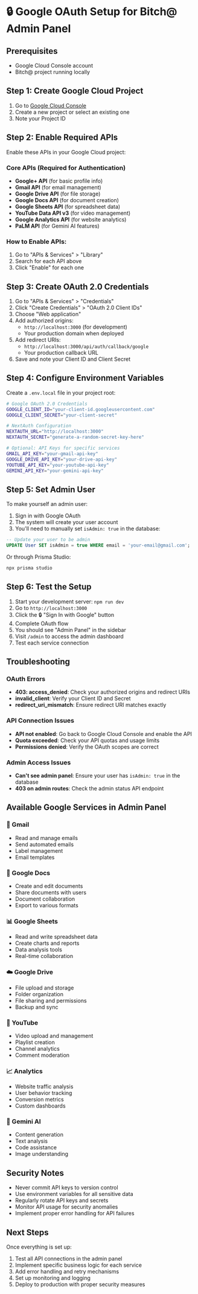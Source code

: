 # 🔒 Google OAuth Setup for Bitch@ Admin Panel

## Prerequisites
- Google Cloud Console account
- Bitch@ project running locally

## Step 1: Create Google Cloud Project
1. Go to [Google Cloud Console](https://console.cloud.google.com/)
2. Create a new project or select an existing one
3. Note your Project ID

## Step 2: Enable Required APIs
Enable these APIs in your Google Cloud project:

### Core APIs (Required for Authentication)
- **Google+ API** (for basic profile info)
- **Gmail API** (for email management)
- **Google Drive API** (for file storage)
- **Google Docs API** (for document creation)
- **Google Sheets API** (for spreadsheet data)
- **YouTube Data API v3** (for video management)
- **Google Analytics API** (for website analytics)
- **PaLM API** (for Gemini AI features)

### How to Enable APIs:
1. Go to "APIs & Services" > "Library"
2. Search for each API above
3. Click "Enable" for each one

## Step 3: Create OAuth 2.0 Credentials
1. Go to "APIs & Services" > "Credentials"
2. Click "Create Credentials" > "OAuth 2.0 Client IDs"
3. Choose "Web application"
4. Add authorized origins:
   - `http://localhost:3000` (for development)
   - Your production domain when deployed
5. Add redirect URIs:
   - `http://localhost:3000/api/auth/callback/google`
   - Your production callback URL
6. Save and note your Client ID and Client Secret

## Step 4: Configure Environment Variables
Create a `.env.local` file in your project root:

```bash
# Google OAuth 2.0 Credentials
GOOGLE_CLIENT_ID="your-client-id.googleusercontent.com"
GOOGLE_CLIENT_SECRET="your-client-secret"

# NextAuth Configuration
NEXTAUTH_URL="http://localhost:3000"
NEXTAUTH_SECRET="generate-a-random-secret-key-here"

# Optional: API Keys for specific services
GMAIL_API_KEY="your-gmail-api-key"
GOOGLE_DRIVE_API_KEY="your-drive-api-key"
YOUTUBE_API_KEY="your-youtube-api-key"
GEMINI_API_KEY="your-gemini-api-key"
```

## Step 5: Set Admin User
To make yourself an admin user:

1. Sign in with Google OAuth
2. The system will create your user account
3. You'll need to manually set `isAdmin: true` in the database:

```sql
-- Update your user to be admin
UPDATE User SET isAdmin = true WHERE email = 'your-email@gmail.com';
```

Or through Prisma Studio:
```bash
npx prisma studio
```

## Step 6: Test the Setup
1. Start your development server: `npm run dev`
2. Go to `http://localhost:3000`
3. Click the 🔒 "Sign In with Google" button
4. Complete OAuth flow
5. You should see "Admin Panel" in the sidebar
6. Visit `/admin` to access the admin dashboard
7. Test each service connection

## Troubleshooting

### OAuth Errors
- **403: access_denied**: Check your authorized origins and redirect URIs
- **invalid_client**: Verify your Client ID and Secret
- **redirect_uri_mismatch**: Ensure redirect URI matches exactly

### API Connection Issues
- **API not enabled**: Go back to Google Cloud Console and enable the API
- **Quota exceeded**: Check your API quotas and usage limits
- **Permissions denied**: Verify the OAuth scopes are correct

### Admin Access Issues
- **Can't see admin panel**: Ensure your user has `isAdmin: true` in the database
- **403 on admin routes**: Check the admin status API endpoint

## Available Google Services in Admin Panel

### 📧 Gmail
- Read and manage emails
- Send automated emails
- Label management
- Email templates

### 📄 Google Docs
- Create and edit documents
- Share documents with users
- Document collaboration
- Export to various formats

### 📊 Google Sheets
- Read and write spreadsheet data
- Create charts and reports
- Data analysis tools
- Real-time collaboration

### ☁️ Google Drive
- File upload and storage
- Folder organization
- File sharing and permissions
- Backup and sync

### 🎥 YouTube
- Video upload and management
- Playlist creation
- Channel analytics
- Comment moderation

### 📈 Analytics
- Website traffic analysis
- User behavior tracking
- Conversion metrics
- Custom dashboards

### 🤖 Gemini AI
- Content generation
- Text analysis
- Code assistance
- Image understanding

## Security Notes
- Never commit API keys to version control
- Use environment variables for all sensitive data
- Regularly rotate API keys and secrets
- Monitor API usage for security anomalies
- Implement proper error handling for API failures

## Next Steps
Once everything is set up:
1. Test all API connections in the admin panel
2. Implement specific business logic for each service
3. Add error handling and retry mechanisms
4. Set up monitoring and logging
5. Deploy to production with proper security measures
